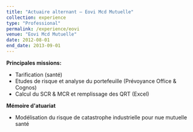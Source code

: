 ```yaml
---
title: "Actuaire alternant — Eovi Mcd Mutuelle"
collection: experience
type: "Professional"
permalink: /experience/eovi
venue: "Eovi Mcd Mutuelle"
date: 2012-08-01
end_date: 2013-09-01
---
```


**Principales missions:** 
  - Tarification (santé)
  - Etudes de risque et analyse du portefeuille (Prévoyance Office & Cognos)
  - Calcul du SCR & MCR et remplissage des QRT (Excel)

**Mémoire d'atuariat**
  - Modélisation du risque de catastrophe industrielle pour nue mutuelle santé
